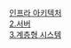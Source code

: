 [인프라 아키텍처](https://universal-basketball-e14.notion.site/d0742cd43eea4bbca9cab0c0d5de2878)  
[2.서버](https://universal-basketball-e14.notion.site/a5fe819a0ef746b08cce897f3e60d483)  
[3.계층형 시스템](https://universal-basketball-e14.notion.site/3-008589c3d88c4355a1b7f4bcb1ce6cc4)
